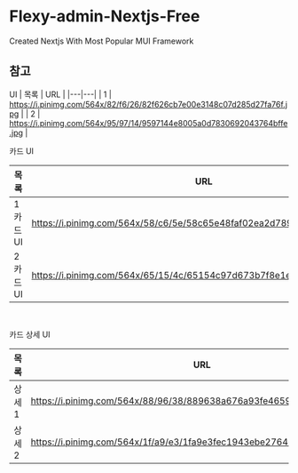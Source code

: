 # Flexy-admin-Nextjs-Free

Created Nextjs With Most Popular MUI Framework

## 참고

UI
| 목록 | URL |
|---|---|
| 1 | https://i.pinimg.com/564x/82/f6/26/82f626cb7e00e3148c07d285d27fa76f.jpg |
| 2 | https://i.pinimg.com/564x/95/97/14/9597144e8005a0d7830692043764bffe.jpg |

카드 UI

| 목록      | URL                                                                     |
| --------- | ----------------------------------------------------------------------- |
| 1 카드 UI | https://i.pinimg.com/564x/58/c6/5e/58c65e48faf02ea2d789c40edde8f7d9.jpg |
| 2 카드 UI | https://i.pinimg.com/564x/65/15/4c/65154c97d673b7f8e1e3f61dadc6084e.jpg |

<br>

카드 상세 UI

| 목록  | URL                                                                     |
| ----- | ----------------------------------------------------------------------- |
| 상세1 | https://i.pinimg.com/564x/88/96/38/889638a676a93fe4659c787bffd324dc.jpg |
| 상세2 | https://i.pinimg.com/564x/1f/a9/e3/1fa9e3fec1943ebe2764638f342db1a8.jpg |
